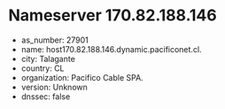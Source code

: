 # Nameserver 170.82.188.146

* as_number: 27901
* name: host170.82.188.146.dynamic.pacificonet.cl.
* city: Talagante
* country: CL
* organization: Pacifico Cable SPA.
* version: Unknown
* dnssec: false

